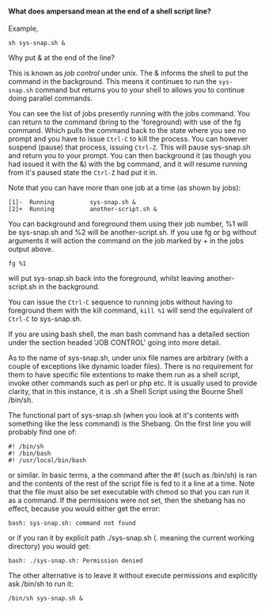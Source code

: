 
#### What does ampersand mean at the end of a shell script line?

Example,

```
sh sys-snap.sh &
```

Why put & at the end of the line?

This is known as _job control_ under unix. The & informs the shell to put the command in the background. This means it continues to run the ```sys-snap.sh``` command but returns you to your shell to allows you to continue doing parallel commands.

You can see the list of jobs presently running with the jobs command. You can return to the command (bring to the 'foreground) with use of the fg command. Which pulls the command back to the state where you see no prompt and you have to issue ```Ctrl-C``` to kill the process. You can however suspend (pause) that process, issuing ```Ctrl-Z```. This will pause sys-snap.sh and return you to your prompt. You can then background it (as though you had issued it with the &) with the bg command, and it will resume running from it's paused state the ```Ctrl-Z``` had put it in.

Note that you can have more than one job at a time (as shown by jobs):

```
[1]-  Running          sys-snap.sh &
[2]+  Running          another-script.sh &
```

You can background and foreground them using their job number, %1 will be sys-snap.sh and %2 will be another-script.sh. If you use fg or bg without arguments it will action the command on the job marked by + in the jobs output above.

```
fg %1
```

will put sys-snap.sh back into the foreground, whilst leaving another-script.sh in the background.

You can issue the ```Ctrl-C``` sequence to running jobs without having to foreground them with the kill command, ```kill %1``` will send the equivalent of ```Ctrl-C``` to sys-snap.sh.

If you are using bash shell, the man bash command has a detailed section under the section headed 'JOB CONTROL' going into more detail.

As to the name of sys-snap.sh, under unix file names are arbitrary (with a couple of exceptions like dynamic loader files). There is no requirement for them to have specific file extentions to make them run as a shell script, invoke other commands such as perl or php etc. It is usually used to provide clarity, that in this instance, it is .sh a Shell Script using the Bourne Shell /bin/sh.

The functional part of sys-snap.sh (when you look at it's contents with something like the less command) is the Shebang. On the first line you will probably find one of:

```
#! /bin/sh
#! /bin/bash
#! /usr/local/bin/bash
```

or similar. In basic terms, a the command after the #! (such as /bin/sh) is ran and the contents of the rest of the script file is fed to it a line at a time. Note that the file must also be set executable with chmod so that you can run it as a command. If the permissions were not set, then the shebang has no effect, because you would either get the error:

```
bash: sys-snap.sh: command not found
```

or if you ran it by explicit path ./sys-snap.sh (. meaning the current working directory) you would get:

```
bash: ./sys-snap.sh: Permission denied
```

The other alternative is to leave it without execute permissions and explicitly ask /bin/sh to run it:

```
/bin/sh sys-snap.sh &
```
